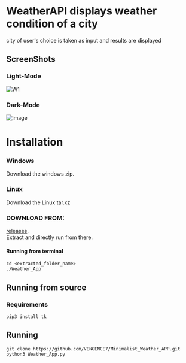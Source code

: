 # WeatherAPI displays weather condition of a city 
city of user's choice is  taken as input and results are displayed
 
 ## ScreenShots 
 
 ### Light-Mode
![W1](https://user-images.githubusercontent.com/86911386/131793977-70a74a2d-3e54-43f5-8dd9-2db4f054ed6a.png)
### Dark-Mode
![image](https://user-images.githubusercontent.com/86911386/131818256-73272a2f-719a-4191-8ecc-6903a63f7850.png)


# Installation 
### Windows
Download the windows zip.<br/>
### Linux
Download the Linux tar.xz 
<br/>
### DOWNLOAD FROM:
[releases](https://github.com/VENGENCE7/Minimalist_WeatherAPI/releases/tag/Weather_App). <br/>
Extract and directly run from there.
#### Running from terminal
```
cd <extracted_folder_name>
./Weather_App
```
## Running from source
### Requirements

```
pip3 install tk 
```
## Running 
```
git clone https://github.com/VENGENCE7/Minimalist_Weather_APP.git
python3 Weather_App.py
```

          

